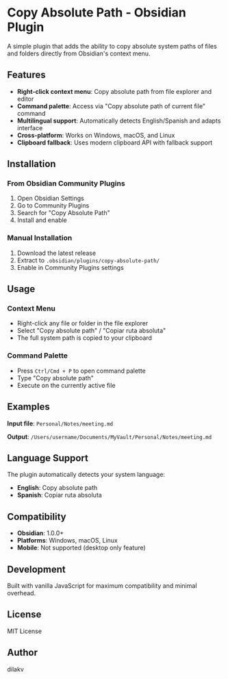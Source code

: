 # Copy Absolute Path - Obsidian Plugin

A simple plugin that adds the ability to copy absolute system paths of files and folders directly from Obsidian's context menu.

## Features

- **Right-click context menu**: Copy absolute path from file explorer and editor
- **Command palette**: Access via "Copy absolute path of current file" command
- **Multilingual support**: Automatically detects English/Spanish and adapts interface
- **Cross-platform**: Works on Windows, macOS, and Linux
- **Clipboard fallback**: Uses modern clipboard API with fallback support

## Installation

### From Obsidian Community Plugins
1. Open Obsidian Settings
2. Go to Community Plugins
3. Search for "Copy Absolute Path"
4. Install and enable

### Manual Installation
1. Download the latest release
2. Extract to `.obsidian/plugins/copy-absolute-path/`
3. Enable in Community Plugins settings

## Usage

### Context Menu
- Right-click any file or folder in the file explorer
- Select "Copy absolute path" / "Copiar ruta absoluta"
- The full system path is copied to your clipboard

### Command Palette
- Press `Ctrl/Cmd + P` to open command palette
- Type "Copy absolute path"
- Execute on the currently active file

## Examples

**Input file**: `Personal/Notes/meeting.md`

**Output**: `/Users/username/Documents/MyVault/Personal/Notes/meeting.md`

## Language Support

The plugin automatically detects your system language:
- **English**: Copy absolute path
- **Spanish**: Copiar ruta absoluta

## Compatibility

- **Obsidian**: 1.0.0+
- **Platforms**: Windows, macOS, Linux
- **Mobile**: Not supported (desktop only feature)

## Development
Built with vanilla JavaScript for maximum compatibility and minimal overhead.

## License
MIT License

## Author
dilakv
